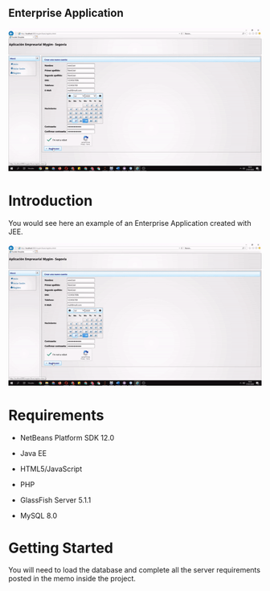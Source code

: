 Enterprise Application
----------------------------------------------------


![](demo.gif)


Introduction
============

You would see here an example of an Enterprise Application created with JEE.


![](stats.gif)

Requirements
============

- NetBeans Platform SDK 12.0						

- Java EE						

- HTML5/JavaScript						

- PHP						

- GlassFish Server 5.1.1		

- MySQL	8.0		


Getting Started
===============

You will need to load the database and complete all the server requirements posted in the memo inside the project.




